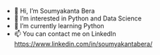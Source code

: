 - 👋 Hi, I’m Soumyakanta Bera
- 👀 I’m interested in Python and Data Science
- 🌱 I’m currently learning Python
- 📫 You can contact me on LinkedIn https://www.linkedin.com/in/soumyakantabera/


